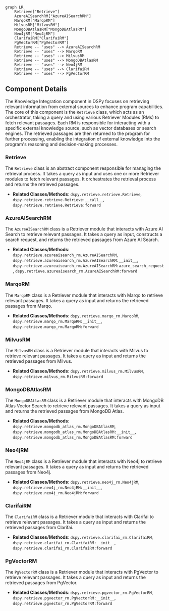 ```mermaid
graph LR
    Retrieve["Retrieve"]
    AzureAISearchRM["AzureAISearchRM"]
    MarqoRM["MarqoRM"]
    MilvusRM["MilvusRM"]
    MongoDBAtlasRM["MongoDBAtlasRM"]
    Neo4jRM["Neo4jRM"]
    ClarifaiRM["ClarifaiRM"]
    PgVectorRM["PgVectorRM"]
    Retrieve -- "uses" --> AzureAISearchRM
    Retrieve -- "uses" --> MarqoRM
    Retrieve -- "uses" --> MilvusRM
    Retrieve -- "uses" --> MongoDBAtlasRM
    Retrieve -- "uses" --> Neo4jRM
    Retrieve -- "uses" --> ClarifaiRM
    Retrieve -- "uses" --> PgVectorRM
```

## Component Details

The Knowledge Integration component in DSPy focuses on retrieving relevant information from external sources to enhance program capabilities. The core of this component is the `Retrieve` class, which acts as an orchestrator, taking a query and using various Retriever Modules (RMs) to fetch relevant passages. Each RM is responsible for interacting with a specific external knowledge source, such as vector databases or search engines. The retrieved passages are then returned to the program for further processing, enabling the integration of external knowledge into the program's reasoning and decision-making processes.

### Retrieve
The `Retrieve` class is an abstract component responsible for managing the retrieval process. It takes a query as input and uses one or more Retriever modules to fetch relevant passages. It orchestrates the retrieval process and returns the retrieved passages.
- **Related Classes/Methods**: `dspy.retrieve.retrieve.Retrieve`, `dspy.retrieve.retrieve.Retrieve:__call__`, `dspy.retrieve.retrieve.Retrieve:forward`

### AzureAISearchRM
The `AzureAISearchRM` class is a Retriever module that interacts with Azure AI Search to retrieve relevant passages. It takes a query as input, constructs a search request, and returns the retrieved passages from Azure AI Search.
- **Related Classes/Methods**: `dspy.retrieve.azureaisearch_rm.AzureAISearchRM`, `dspy.retrieve.azureaisearch_rm.AzureAISearchRM:__init__`, `dspy.retrieve.azureaisearch_rm.AzureAISearchRM:azure_search_request`, `dspy.retrieve.azureaisearch_rm.AzureAISearchRM:forward`

### MarqoRM
The `MarqoRM` class is a Retriever module that interacts with Marqo to retrieve relevant passages. It takes a query as input and returns the retrieved passages from Marqo.
- **Related Classes/Methods**: `dspy.retrieve.marqo_rm.MarqoRM`, `dspy.retrieve.marqo_rm.MarqoRM:__init__`, `dspy.retrieve.marqo_rm.MarqoRM:forward`

### MilvusRM
The `MilvusRM` class is a Retriever module that interacts with Milvus to retrieve relevant passages. It takes a query as input and returns the retrieved passages from Milvus.
- **Related Classes/Methods**: `dspy.retrieve.milvus_rm.MilvusRM`, `dspy.retrieve.milvus_rm.MilvusRM:forward`

### MongoDBAtlasRM
The `MongoDBAtlasRM` class is a Retriever module that interacts with MongoDB Atlas Vector Search to retrieve relevant passages. It takes a query as input and returns the retrieved passages from MongoDB Atlas.
- **Related Classes/Methods**: `dspy.retrieve.mongodb_atlas_rm.MongoDBAtlasRM`, `dspy.retrieve.mongodb_atlas_rm.MongoDBAtlasRM:__init__`, `dspy.retrieve.mongodb_atlas_rm.MongoDBAtlasRM:forward`

### Neo4jRM
The `Neo4jRM` class is a Retriever module that interacts with Neo4j to retrieve relevant passages. It takes a query as input and returns the retrieved passages from Neo4j.
- **Related Classes/Methods**: `dspy.retrieve.neo4j_rm.Neo4jRM`, `dspy.retrieve.neo4j_rm.Neo4jRM:__init__`, `dspy.retrieve.neo4j_rm.Neo4jRM:forward`

### ClarifaiRM
The `ClarifaiRM` class is a Retriever module that interacts with Clarifai to retrieve relevant passages. It takes a query as input and returns the retrieved passages from Clarifai.
- **Related Classes/Methods**: `dspy.retrieve.clarifai_rm.ClarifaiRM`, `dspy.retrieve.clarifai_rm.ClarifaiRM:__init__`, `dspy.retrieve.clarifai_rm.ClarifaiRM:forward`

### PgVectorRM
The `PgVectorRM` class is a Retriever module that interacts with PgVector to retrieve relevant passages. It takes a query as input and returns the retrieved passages from PgVector.
- **Related Classes/Methods**: `dspy.retrieve.pgvector_rm.PgVectorRM`, `dspy.retrieve.pgvector_rm.PgVectorRM:__init__`, `dspy.retrieve.pgvector_rm.PgVectorRM:forward`
